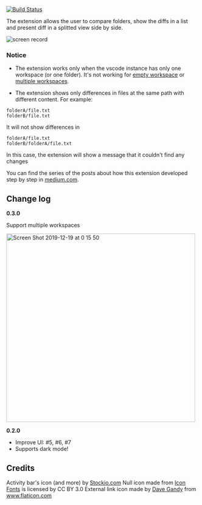 [![Build Status](https://dev.azure.com/moshfeu-vscode/CompareFoldersExtension/_apis/build/status/moshfeu.vscode-compare-folders?branchName=master)](https://dev.azure.com/moshfeu-vscode/CompareFoldersExtension/_build/latest?definitionId=1&branchName=master)

The extension allows the user to compare folders, show the diffs in a list and present diff in a splitted view side by side.

![screen record](https://user-images.githubusercontent.com/3723951/66277133-cb9e3580-e8a2-11e9-9149-383a8683fcd1.gif)

### Notice
- The extension works only when the vscode instance has only one workspace (or one folder). It's not working for [empty workspace](https://user-images.githubusercontent.com/3723951/70967746-d560c800-209f-11ea-8148-12c5251b00ea.png) or [multiple workspaces](https://user-images.githubusercontent.com/3723951/70967800-148f1900-20a0-11ea-8a57-e7ab028e8cdf.png).

- The extension shows only differences in files at the same path with different content. For example:

```
folderA/file.txt
folderB/file.txt
```

It will not show differences in

```
folderA/file.txt
folderB/folderA/file.txt
```

In this case, the extension will show a message that it couldn't find any changes

You can find the series of the posts about how this extension developed step by step in [medium.com](https://medium.com/@moshfeu/comparefolders-visual-studio-code-extension-journey-intro-b540a0539629?source=friends_link&sk=db37e1889766ccd8fe553958a12a8f69).

## Change log

**0.3.0**

Support multiple workspaces

<img width="496" alt="Screen Shot 2019-12-19 at 0 15 50" src="https://user-images.githubusercontent.com/3723951/71128162-44036a00-21f5-11ea-88fe-9c2519b8a2e8.png">

**0.2.0**
- Improve UI: #5, #6, #7
- Supports dark mode!


## Credits
Activity bar's icon (and more) by [Stockio.com](https://www.stockio.com/free-icon/folders)
Null icon made from <a href="http://www.onlinewebfonts.com/icon">Icon Fonts</a> is licensed by CC BY 3.0
External link icon made by <a href="https://www.flaticon.com/authors/dave-gandy" title="Dave Gandy">Dave Gandy</a> from <a href="https://www.flaticon.com/" title="Flaticon">www.flaticon.com</a>